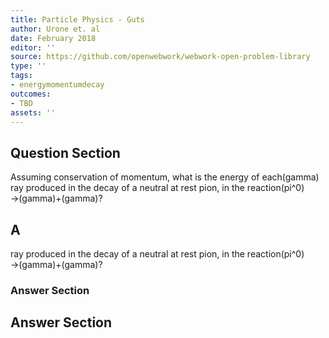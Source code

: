 ```yaml
---
title: Particle Physics - Guts
author: Urone et. al
date: February 2018
editor: ''
source: https://github.com/openwebwork/webwork-open-problem-library
type: ''
tags:
- energymomentumdecay
outcomes:
- TBD
assets: ''
---
```


## Question Section 

Assuming conservation of momentum, what is the energy of each(gamma) ray produced in the decay of a neutral at rest pion, in the reaction(pi^0) &#8594;(gamma)+(gamma)?
## A
ray produced in the decay of a neutral at rest pion, in the reaction(pi^0) &#8594;(gamma)+(gamma)?
### Answer Section


## Answer Section

